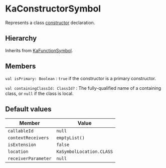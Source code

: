 # KaConstructorSymbol

Represents a class [constructor](https://kotlinlang.org/docs/classes.html#constructors) declaration.

## Hierarchy

Inherits from [KaFunctionSymbol](KaFunctionSymbol.md).

## Members

`val isPrimary: Boolean`
: `true` if the constructor is a primary constructor.

`val containingClassId: ClassId?`
: The fully-qualified name of a containing class, or `null` if the class is local.

## Default values

| Member              | Value                    |
|---------------------|--------------------------|
| `callableId`        | `null`                   |
| `contextReceivers`  | `emptyList()`            |
| `isExtension`       | `false`                  |
| `location`          | `KaSymbolLocation.CLASS` |
| `receiverParameter` | `null`                   |

